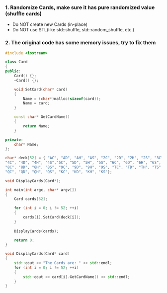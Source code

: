 ### 1. Randomize Cards, make sure it has pure randomized value (shuffle cards)
* Do NOT create new Cards (in-place)
* Do NOT use STL(like std::shuffle, std::random_shuffle, etc.)
### 2. The original code has some memory issues, try to fix them

```c++
#include <iostream>

class Card
{
public:
	Card() {};
	~Card() {};

	void SetCard(char* card)
	{
		Name = (char*)malloc(sizeof(card));
		Name = card;
	}

	const char* GetCardName()
	{
		return Name;
	}

private:
	char* Name;
};

char* deck[52] = { "AC", "AD", "AH", "AS", "2C", "2D", "2H", "2S", "3C", "3D", "3H", "3S",
"4C", "4D", "4H", "4S","5C", "5D", "5H", "5S", "6C", "6D", "6H", "6S", "7C", "7D", "7H", "7S",
"8C", "8D", "8H", "8S", "9C", "9D", "9H", "9S", "TC", "TD", "TH", "TS", "JC", "JD", "JH", "JS",
"QC", "QD", "QH", "QS", "KC", "KD", "KH", "KS"};

void DisplayCards(Card*);

int main(int argc, char* argv[])
{
	Card cards[52];

	for (int i = 0; i != 52; ++i)
	{
		cards[i].SetCard(deck[i]);
	}
	
	DisplayCards(cards);

	return 0;
}

void DisplayCards(Card* card)
{
	std::cout << "The Cards are: " << std::endl;
	for (int i = 0; i != 52; ++i)
	{
		std::cout << card[i].GetCardName() << std::endl;
	}
}
```
